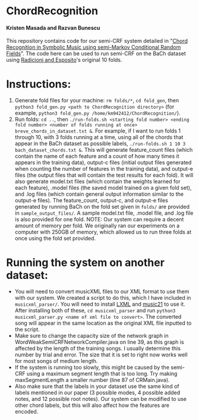 # ChordRecognition
#### Kristen Masada and Razvan Bunescu

This repository contains code for our semi-CRF system detailed in "[Chord Recognition in Symbolic Music using semi-Markov Conditional Random Fields](https://kristenmasada.github.io/publications/ismir17/ismir17.pdf)". The code here can be used to run semi-CRF on the BaCh dataset using [Radicioni and Esposito](https://pdfs.semanticscholar.org/3fe9/2031e8093b00b4b39ed0fc2bdb323b8dffb6.pdf)'s original 10 folds.

# Instructions:
1. Generate fold files for your machine: `rm folds/*`, `cd fold_gen`, then `python3 fold_gen.py <path to ChordRecognition directory>` (for example, `python3 fold_gen.py /home/km942412/ChordRecognition/`).
2. Run folds: `cd ..`, then `./run-folds.sh <starting fold number> <ending fold number> <number of folds running at once> breve_chords_in_dataset.txt &`. For example, if I want to run folds 1 through 10, with 3 folds running at a time, using all of the chords that appear in the BaCh dataset as possible labels, `./run-folds.sh 1 10 3 bach_dataset_chords.txt &`. This will generate feature_count files (which contain the name of each feature and a count of how many times it appears in the training data), output-c files (initial output files generated when counting the number of features in the training data), and output-e files (the output files that will contain the test results for each fold). It will also generate model.txt files (which contain the weights learned for each feature), .model files (the saved model trained on a given fold set), and .log files (which contain general output information similar to the output-e files). The feature_count, output-c, and output-e files generated by running BaCh on the fold set given in `folds/` are provided in `sample_output_files/`. A sample model.txt file, .model file, and .log file is also provided for one fold.
NOTE: Our system can require a decent amount of memory per fold. We originally ran our experiments on a computer with 250GB of memory, which allowed us to run three folds at once using the fold set provided.


# Running the system on another dataset:
* You will need to convert musicXML files to our XML format to use them with our system. We created a script to do this, which I have included in `musicxml_parser/`. You will need to install [LXML](http://lxml.de/installation.html) and [music21](http://web.mit.edu/music21/doc/installing/index.html) to use it. After installing both of these, `cd musicxml_parser` and run `python3 musicxml_parser.py <name of xml file to convert>`. The converted song will appear in the same location as the original XML file inputted to the script.
* Make sure to change the capacity size of the network graph in WordWeakSemiCRFNetworkCompiler.java on line 39, as this graph is affected by the length of the training songs. I usually determine this number by trial and error. The size that it is set to right now works well for most songs of medium length. 
* If the system is running too slowly, this might be caused by the semi-CRF using a maximum segment length that is too long. Try making maxSegmentLength a smaller number (line 87 of CRMain.java).
* Also make sure that the labels in your dataset use the same kind of labels mentioned in our paper (3 possible modes, 4 possible added notes, and 12 possible root notes). Our system can be modified to use other chord labels, but this will also affect how the features are encoded.
